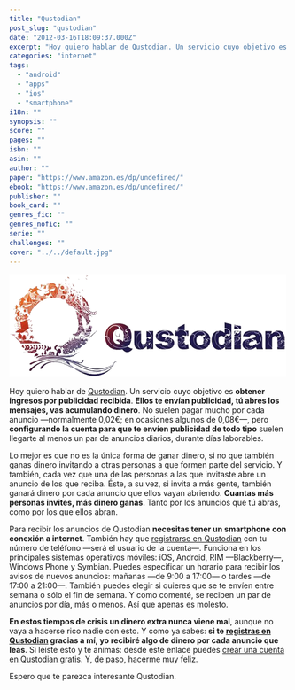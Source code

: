 ```yaml
---
title: "Qustodian"
post_slug: "qustodian"
date: "2012-03-16T18:09:37.000Z"
excerpt: "Hoy quiero hablar de Qustodian. Un servicio cuyo objetivo es obtener ingresos por publicidad recibida. Ellos te envían publicidad, tú abres los mensajes, vas acumulando dinero. No suelen pagar mucho por cada anuncio —normalmente 0,02€; en ocasiones algunos de 0,08€—, pero configurando la cuenta para que te envíen publicidad de todo tipo suelen llegarte al menos un par de anuncios diarios, durante días laborables."
categories: "internet"
tags: 
  - "android"
  - "apps"
  - "ios"
  - "smartphone"
i18n: ""
synopsis: ""
score: ""
pages: ""
isbn: ""
asin: ""
author: ""
paper: "https://www.amazon.es/dp/undefined/"
ebook: "https://www.amazon.es/dp/undefined/"
publisher: ""
book_card: ""
genres_fic: ""
genres_nofic: ""
serie: ""
challenges: ""
cover: "../../default.jpg"
---
```


![](images/qustodian.png "qustodian")

Hoy quiero hablar de [Qustodian](http://es.qustodian.com). Un servicio cuyo objetivo es **obtener ingresos por publicidad recibida**. **Ellos te envían publicidad, tú abres los mensajes, vas acumulando dinero**. No suelen pagar mucho por cada anuncio —normalmente 0,02€; en ocasiones algunos de 0,08€—, pero **configurando la cuenta para que te envíen publicidad de todo tipo** suelen llegarte al menos un par de anuncios diarios, durante días laborables.

Lo mejor es que no es la única forma de ganar dinero, si no que también ganas dinero invitando a otras personas a que formen parte del servicio. Y también, cada vez que una de las personas a las que invitaste abre un anuncio de los que reciba. Éste, a su vez, si invita a más gente, también ganará dinero por cada anuncio que ellos vayan abriendo. **Cuantas más personas invites, más dinero ganas**. Tanto por los anuncios que tú abras, como por los que ellos abran.

Para recibir los anuncios de Qustodian **necesitas tener un smartphone con conexión a internet**. También hay que [registrarse en Qustodian](http://es.qustodian.com/campaign/affiliate/uERDZV) con tu número de teléfono —será el usuario de la cuenta—. Funciona en los principales sistemas operativos móviles: iOS, Android, RIM —Blackberry—, Windows Phone y Symbian. Puedes especificar un horario para recibir los avisos de nuevos anuncios: mañanas —de 9:00 a 17:00— o tardes —de 17:00 a 21:00—. También puedes elegir si quieres que se te envíen entre semana o sólo el fin de semana. Y como comenté, se reciben un par de anuncios por día, más o menos. Así que apenas es molesto.

**En estos tiempos de crisis un dinero extra nunca viene mal**, aunque no vaya a hacerse rico nadie con esto. Y como ya sabes: **si te [registras en Qustodian](http://es.qustodian.com/campaign/affiliate/uERDZV) gracias a mí, yo recibiré algo de dinero por cada anuncio que leas**. Si leíste esto y te animas: desde este enlace puedes [crear una cuenta en Qustodian gratis](http://es.qustodian.com/campaign/affiliate/uERDZV). Y, de paso, hacerme muy feliz.

Espero que te parezca interesante Qustodian.
